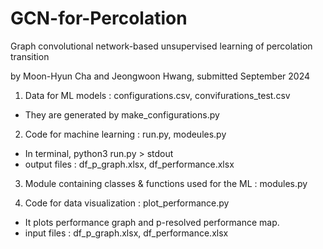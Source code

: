 # GCN-for-Percolation

Graph convolutional network-based unsupervised learning of percolation transition

by Moon-Hyun Cha and Jeongwoon Hwang, submitted September 2024


1. Data for ML models : configurations.csv, convifurations_test.csv
* They are generated by make_configurations.py

2. Code for machine learning : run.py, modeules.py
* In terminal, python3 run.py > stdout
* output files : df_p_graph.xlsx, df_performance.xlsx

3. Module containing classes & functions used for the ML : modules.py

4. Code for data visualization : plot_performance.py
* It plots performance graph and p-resolved performance map.
* input files : df_p_graph.xlsx, df_performance.xlsx
